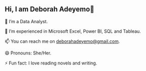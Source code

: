 ## Hi, I am Deborah Adeyemo👋

🔭 I’m a Data Analyst.

🌱 I’m experienced in Microsoft Excel, Power BI, SQL and Tableau.

📫 You can reach me on deborahadeyemo@gmail.com.

😄 Pronouns: She/Her.

⚡ Fun fact: I love reading novels and writing.

